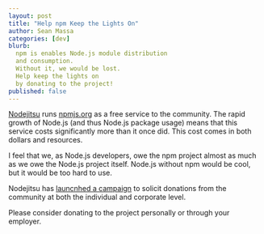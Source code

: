```yaml
---
layout: post
title: "Help npm Keep the Lights On"
author: Sean Massa
categories: [dev]
blurb:
  npm is enables Node.js module distribution
  and consumption.
  Without it, we would be lost.
  Help keep the lights on
  by donating to the project!
published: false
---
```


[Nodejitsu](https://www.nodejitsu.com/) runs [npmjs.org](https://npmjs.org/)
as a free service to the community.
The rapid growth of Node.js (and thus Node.js package usage)
means that this service costs significantly more than it once did.
This cost comes in both dollars and resources.

I feel that we, as Node.js developers, owe the npm project
almost as much as we owe the Node.js project itself.
Node.js without npm would be cool,
but it would be too hard to use.

Nodejitsu has [launcnhed a campaign](https://scalenpm.org)
to solicit donations from the community
at both the individual and corporate level.

Please consider donating to the project personally
or through your employer.

